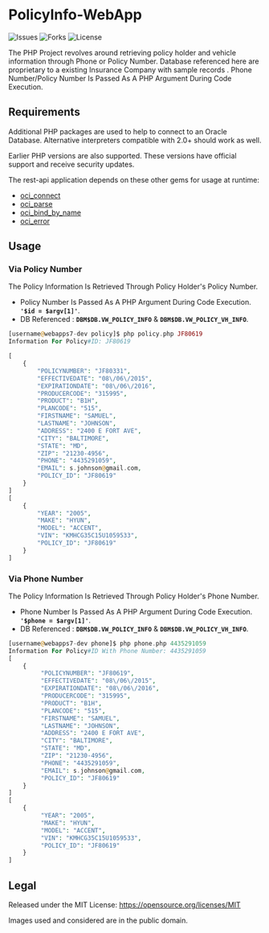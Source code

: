 # PolicyInfo-WebApp
![Issues](https://img.shields.io/github/issues/saviokay/PolicyInfo-WebApp.svg?style=popout)
![Forks](https://img.shields.io/github/forks/saviokay/PolicyInfo-WebApp.svg?style=popout)
![License](https://img.shields.io/github/license/saviokay/PolicyInfo-WebApp.svg?logo=MIT&style=popout)


The PHP Project revolves around retrieving policy holder and vehicle information through Phone or Policy Number.
Database referenced here are proprietary to a existing Insurance Company with sample records .
Phone Number/Policy Number Is Passed As A PHP Argument During Code Execution.

## Requirements

Additional PHP packages are used to help to connect to an Oracle Database. 
Alternative interpreters compatible with 2.0+ should work as well.

Earlier PHP versions are also supported. 
These versions have official support and receive security updates.

The rest-api application depends on these other gems for usage at runtime:

* [oci_connect](https://www.php.net/manual/en/function.oci-connect.php)
* [oci_parse](https://www.php.net/manual/en/function.oci-parse.php)
* [oci_bind_by_name](https://www.php.net/manual/en/function.oci-bind-by-name.php)
* [oci_error](https://www.php.net/manual/en/function.oci-error.php)

## Usage

### Via Policy Number 

The Policy Information Is Retrieved Through Policy Holder's Policy Number.

* Policy Number Is Passed As A PHP Argument During Code Execution. **`'$id = $argv[1]'`**.
* DB Referenced : **`DBM$DB.VW_POLICY_INFO`** & **`DBM$DB.VW_POLICY_VH_INFO`**.

```php
[username@webapps7-dev policy]$ php policy.php JF80619
Information For Policy#ID: JF80619

[
    {
        "POLICYNUMBER": "JF80331",
        "EFFECTIVEDATE": "08\/06\/2015",
        "EXPIRATIONDATE": "08\/06\/2016",
        "PRODUCERCODE": "315995",
        "PRODUCT": "B1H",
        "PLANCODE": "515",
        "FIRSTNAME": "SAMUEL",
        "LASTNAME": "JOHNSON",
        "ADDRESS": "2400 E FORT AVE",
        "CITY": "BALTIMORE",
        "STATE": "MD",
        "ZIP": "21230-4956",
        "PHONE": "4435291059",
        "EMAIL": s.johnson@gmail.com,
        "POLICY_ID": "JF80619"
    }
]
[
    {
        "YEAR": "2005",
        "MAKE": "HYUN",
        "MODEL": "ACCENT",
        "VIN": "KMHCG35C15U1059533",
        "POLICY_ID": "JF80619"
    }
]
```


### Via Phone Number 

The Policy Information Is Retrieved Through Policy Holder's Phone Number.
* Phone Number Is Passed As A PHP Argument During Code Execution. **`'$phone = $argv[1]'`**.
* DB Referenced : **`DBM$DB.VW_POLICY_INFO`** & **`DBM$DB.VW_POLICY_VH_INFO`**.
```php
[username@webapps7-dev phone]$ php phone.php 4435291059
Information For Policy#ID With Phone Number: 4435291059
[
    {
         "POLICYNUMBER": "JF80619",
         "EFFECTIVEDATE": "08\/06\/2015",
         "EXPIRATIONDATE": "08\/06\/2016",
         "PRODUCERCODE": "315995",
         "PRODUCT": "B1H",
         "PLANCODE": "515",
         "FIRSTNAME": "SAMUEL",
         "LASTNAME": "JOHNSON",
         "ADDRESS": "2400 E FORT AVE",
         "CITY": "BALTIMORE",
         "STATE": "MD",
         "ZIP": "21230-4956",
         "PHONE": "4435291059",
         "EMAIL": s.johnson@gmail.com,
         "POLICY_ID": "JF80619"
    }
]
[
    {
         "YEAR": "2005",
         "MAKE": "HYUN",
         "MODEL": "ACCENT",
         "VIN": "KMHCG35C15U1059533",
         "POLICY_ID": "JF80619"
    }
]
```

## Legal

Released under the MIT License: https://opensource.org/licenses/MIT

Images used and considered are in the public domain.
